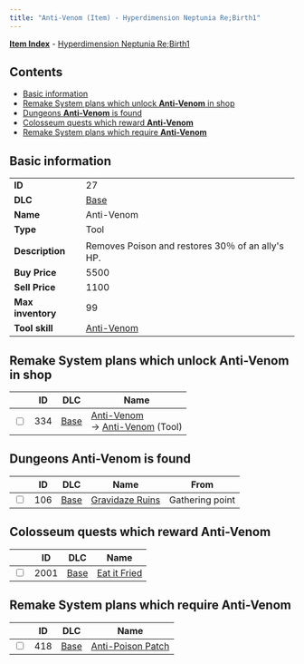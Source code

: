 ```yaml
---
title: "Anti-Venom (Item) - Hyperdimension Neptunia Re;Birth1"
---
```


[**Item Index**](/neptunia/rb1/item/index.html) - [Hyperdimension Neptunia Re;Birth1](/neptunia/rb1)

## Contents

- [Basic information](#basic-information)
- [Remake System plans which unlock **Anti-Venom** in shop](#remake-system-plans-which-unlock-anti-venom-in-shop)
- [Dungeons **Anti-Venom** is found](#dungeons-anti-venom-is-found)
- [Colosseum quests which reward **Anti-Venom**](#colosseum-quests-which-reward-anti-venom)
- [Remake System plans which require **Anti-Venom**](#remake-system-plans-which-require-anti-venom)

## Basic information

|   |   |
| -- | -- |
| **ID** | 27 |
| **DLC** | [Base](/neptunia/rb1/dlc/1-base.html) |
| **Name** | Anti-Venom |
| **Type** | Tool |
| **Description** | Removes Poison and restores 30％ of an ally's HP. |
| **Buy Price** | 5500 |
| **Sell Price** | 1100 |
| **Max inventory** | 99 |
| **Tool skill** | [Anti-Venom](/neptunia/rb1/skill/1-10027-anti-venom.html) |


## Remake System plans which unlock **Anti-Venom** in shop

|    | ID | DLC | Name |
| -- | -- | --- | ---- |
| <input type="checkbox" id="rb1-remake-1-334" class="trackbox" /> | 334 | [Base](/neptunia/rb1/dlc/1-base.html) | [Anti-Venom](/neptunia/rb1/remake/1-334-anti-venom.html)<br /> → [Anti-Venom](/neptunia/rb1/item/1-27-anti-venom.html) (Tool) |


## Dungeons **Anti-Venom** is found

|    | ID | DLC | Name | From |
| -- | -- | --- | ---- | ---- |
| <input type="checkbox" id="rb1-dungeon-1-106" class="trackbox" /> | 106 | [Base](/neptunia/rb1/dlc/1-base.html) | [Gravidaze Ruins](/neptunia/rb1/dungeon/1-106-gravidaze-ruins.html) | Gathering point |


## Colosseum quests which reward **Anti-Venom**

|    | ID | DLC | Name |
| -- | -- | --- | ---- |
| <input type="checkbox" id="rb1-colosseum-1-2001" class="trackbox" /> | 2001 | [Base](/neptunia/rb1/dlc/1-base.html) | [Eat it Fried](/neptunia/rb1/colosseum/1-2001-eat-it-fried.html) |


## Remake System plans which require **Anti-Venom**

|    | ID | DLC | Name |
| -- | -- | --- | ---- |
| <input type="checkbox" id="rb1-quest-1-418" class="trackbox" /> | 418 | [Base](/neptunia/rb1/dlc/1-base.html) | [Anti-Poison Patch](/neptunia/rb1/quest/1-418-anti-poison-patch.html) |
